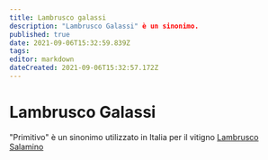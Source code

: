 ```yaml
---
title: Lambrusco galassi
description: "Lambrusco Galassi" è un sinonimo.
published: true
date: 2021-09-06T15:32:59.839Z
tags: 
editor: markdown
dateCreated: 2021-09-06T15:32:57.172Z
---
```


# Lambrusco Galassi
"Primitivo" è un sinonimo utilizzato in Italia per il vitigno [Lambrusco Salamino](/vitigni/Italia/bacca-nera/lambrusco-salamino)